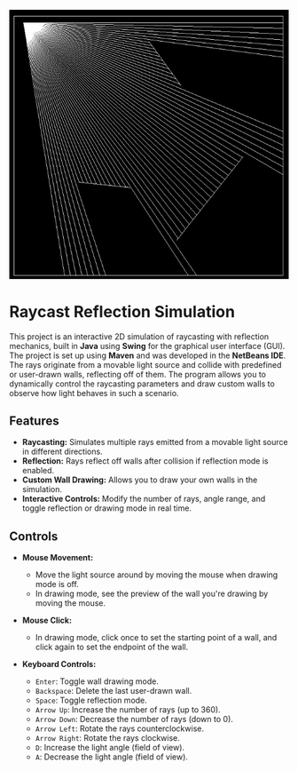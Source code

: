 ![Example](images/raycast_example.png)

# Raycast Reflection Simulation

This project is an interactive 2D simulation of raycasting with reflection mechanics, built in **Java** using **Swing** for the graphical user interface (GUI). The project is set up using **Maven** and was developed in the **NetBeans IDE**. The rays originate from a movable light source and collide with predefined or user-drawn walls, reflecting off of them. The program allows you to dynamically control the raycasting parameters and draw custom walls to observe how light behaves in such a scenario.

## Features

- **Raycasting:** Simulates multiple rays emitted from a movable light source in different directions.
- **Reflection:** Rays reflect off walls after collision if reflection mode is enabled.
- **Custom Wall Drawing:** Allows you to draw your own walls in the simulation.
- **Interactive Controls:** Modify the number of rays, angle range, and toggle reflection or drawing mode in real time.

## Controls

- **Mouse Movement:** 
  - Move the light source around by moving the mouse when drawing mode is off.
  - In drawing mode, see the preview of the wall you're drawing by moving the mouse.
  
- **Mouse Click:** 
  - In drawing mode, click once to set the starting point of a wall, and click again to set the endpoint of the wall.

- **Keyboard Controls:**
  - `Enter`: Toggle wall drawing mode.
  - `Backspace`: Delete the last user-drawn wall.
  - `Space`: Toggle reflection mode.
  - `Arrow Up`: Increase the number of rays (up to 360).
  - `Arrow Down`: Decrease the number of rays (down to 0).
  - `Arrow Left`: Rotate the rays counterclockwise.
  - `Arrow Right`: Rotate the rays clockwise.
  - `D`: Increase the light angle (field of view).
  - `A`: Decrease the light angle (field of view).
